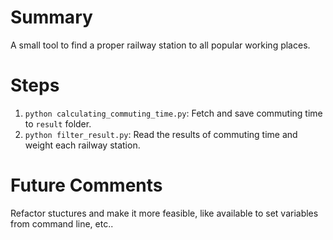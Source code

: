 
# Summary
A small tool to find a proper railway station to all popular working places.

# Steps
1. `python calculating_commuting_time.py`: Fetch and save commuting time to `result` folder.
2. `python filter_result.py`: Read the results of commuting time and weight each railway station.

# Future Comments
Refactor stuctures and make it more feasible, like available to set variables from command line, etc..